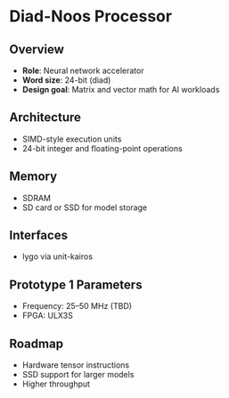 # Diad-Noos Processor

## Overview
- **Role**: Neural network accelerator
- **Word size**: 24-bit (diad)
- **Design goal**: Matrix and vector math for AI workloads

## Architecture
- SIMD-style execution units
- 24-bit integer and floating-point operations

## Memory
- SDRAM
- SD card or SSD for model storage

## Interfaces
- lygo via unit-kairos

## Prototype 1 Parameters
- Frequency: 25–50 MHz (TBD)
- FPGA: ULX3S

## Roadmap
- Hardware tensor instructions
- SSD support for larger models
- Higher throughput

